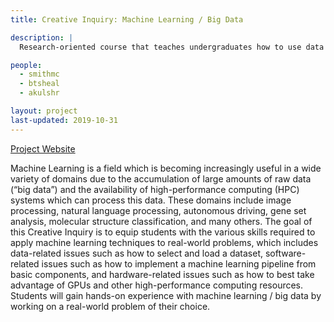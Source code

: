 ```yaml
---
title: Creative Inquiry: Machine Learning / Big Data

description: |
  Research-oriented course that teaches undergraduates how to use data science and machine learning to analyze big data.

people:
  - smithmc
  - btsheal
  - akulshr

layout: project
last-updated: 2019-10-31
---
```


[Project Website](https://cufctl.github.io/creative-inquiry/)

Machine Learning is a field which is becoming increasingly useful in a wide variety of domains due to the accumulation of large amounts of raw data (“big data”) and the availability of high-performance computing (HPC) systems which can process this data.  These domains include image processing, natural language processing, autonomous driving, gene set analysis, molecular structure classification, and many others.  The goal of this Creative Inquiry is to equip students with the various skills required to apply machine learning techniques to real-world problems, which includes data-related issues such as how to select and load a dataset, software-related issues such as how to implement a machine learning pipeline from basic components, and hardware-related issues such as how to best take advantage of GPUs and other high-performance computing resources.  Students will gain hands-on experience with machine learning / big data by working on a real-world problem of their choice.
